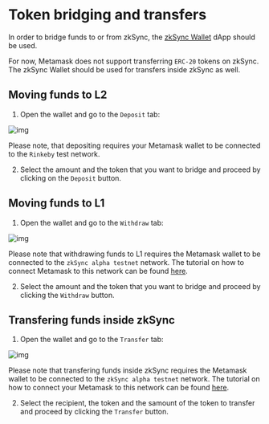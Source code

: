 # Token bridging and transfers

In order to bridge funds to or from zkSync, the [zkSync Wallet](https://zqgai-staging-wallet-v2.zksync.dev/) dApp should be used.

For now, Metamask does not support transferring `ERC-20` tokens on zkSync. The zkSync Wallet should be used for transfers inside zkSync as well.

## Moving funds to L2

1. Open the wallet and go to the `Deposit` tab:

![img](/deposit-1.png)

Please note, that depositing requires your Metamask wallet to be connected to the `Rinkeby` test network.

2. Select the amount and the token that you want to bridge and proceed by clicking on the `Deposit` button.

## Moving funds to L1

1. Open the wallet and go to the `Withdraw` tab:

![img](/withdraw-1.png)

Please note that withdrawing funds to L1 requires the Metamask wallet to be connected to the `zkSync alpha testnet` network. The tutorial on how to connect Metamask to this network can be found [here](./connecting-to-metamask.md).

2. Select the amount and the token that you want to bridge and proceed by clicking the `Withdraw` button.

## Transfering funds inside zkSync

1. Open the wallet and go to the `Transfer` tab:

![img](/transfer-1.png)

Please note that transfering funds inside zkSync requires the Metamask wallet to be connected to the `zkSync alpha testnet` network. The tutorial on how to connect your Metamask to this network can be found [here](./connecting-to-metamask.md).

2. Select the recipient, the token and the samount of the token to transfer and proceed by clicking the `Transfer` button.
